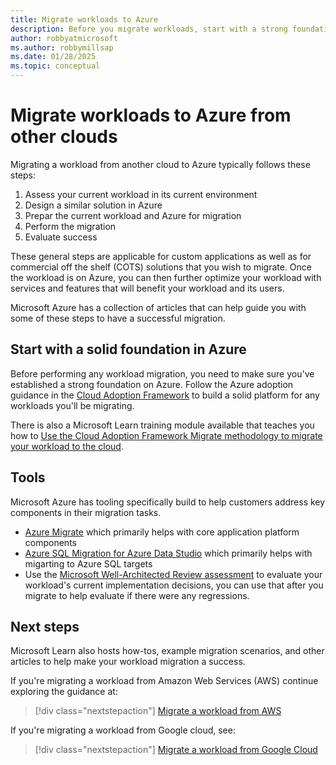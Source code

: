```yaml
---
title: Migrate workloads to Azure
description: Before you migrate workloads, start with a strong foundation in Azure.
author: robbyatmicrosoft
ms.author: robbymillsap
ms.date: 01/28/2025  
ms.topic: conceptual
---
```


# Migrate workloads to Azure from other clouds

Migrating a workload from another cloud to Azure typically follows these steps:

1. Assess your current workload in its current environment
1. Design a similar solution in Azure
1. Prepar the current workload and Azure for migration
1. Perform the migration
1. Evaluate success

These general steps are applicable for custom applications as well as for commercial off the shelf (COTS) solutions that you wish to migrate. Once the workload is on Azure, you can then further optimize your workload with services and features that will benefit your workload and its users.

Microsoft Azure has a collection of articles that can help guide you with some of these steps to have a successful migration.

## Start with a solid foundation in Azure

Before performing any workload migration, you need to make sure you've established a strong foundation on Azure. Follow the Azure adoption guidance in the [Cloud Adoption Framework](/azure/cloud-adoption-framework/get-started/) to build a solid platform for any workloads you'll be migrating.

There is also a Microsoft Learn training module available that teaches you how to [Use the Cloud Adoption Framework Migrate methodology to migrate your workload to the cloud](/training/modules/cloud-adoption-framework-migrate/).

## Tools

Microsoft Azure has tooling specifically build to help customers address key components in their migration tasks.

- [Azure Migrate](/azure/migrate/migrate-services-overview) which primarily helps with core application platform components
- [Azure SQL Migration for Azure Data Studio](/azure/dms/migration-using-azure-data-studio?tabs=azure-sql-mi) which primarily helps with migarting to Azure SQL targets
- Use the [Microsoft Well-Architected Review assessment](/assessments/azure-architecture-review/) to evaluate your workload's current implementation decisions, you can use that after you migrate to help evaluate if there were any regressions.

## Next steps

Microsoft Learn also hosts how-tos, example migration scenarios, and other articles to help make your workload migration a success.

If you're migrating a workload from Amazon Web Services (AWS) continue exploring the guidance at:

> [!div class="nextstepaction"]
> [Migrate a workload from AWS](./migrate-from-aws.md)

If you're migrating a workload from Google cloud, see:

> [!div class="nextstepaction"]
> [Migrate a workload from Google Cloud](./migrate-from-google-cloud.md)
